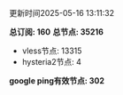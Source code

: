 更新时间2025-05-16 13:11:32

**总订阅: 160**
**总节点: 35216**
- vless节点: 13315
- hysteria2节点: 4

**google ping有效节点: 302**
